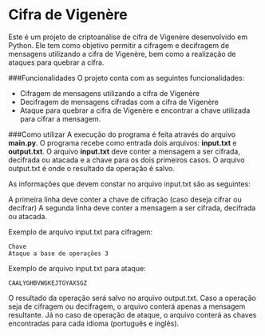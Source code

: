 # Cifra de Vigenère

Este é um projeto de criptoanálise de cifra de Vigenère desenvolvido em Python. Ele tem como objetivo permitir a cifragem e decifragem de mensagens utilizando a cifra de Vigenère, bem como a realização de ataques para quebrar a cifra.

###Funcionalidades
O projeto conta com as seguintes funcionalidades:

- Cifragem de mensagens utilizando a cifra de Vigenère
- Decifragem de mensagens cifradas com a cifra de Vigenère
- Ataque para quebrar a cifra de Vigenère e encontrar a chave utilizada para cifrar a mensagem.

###Como utilizar
A execução do programa é feita através do arquivo **main.py**. O programa recebe como entrada dois arquivos: **input.txt** e **output.txt**. O arquivo **input.txt** deve conter a mensagem a ser cifrada, decifrada ou atacada e a chave para os dois primeiros casos. O arquivo output.txt é onde o resultado da operação é salvo.

As informações que devem constar no arquivo input.txt são as seguintes:

A primeira linha deve conter a chave de cifração (caso deseja cifrar ou decifrar)
A segunda linha deve conter a mensagem a ser cifrada, decifrada ou atacada.

Exemplo de arquivo input.txt para cifragem:

```
Chave
Ataque a base de operações 3

```

Exemplo de arquivo input.txt para ataque:

```
CAALYGHBVWGKEJTGYAXSGZ

```

O resultado da operação será salvo no arquivo output.txt. Caso a operação seja de cifragem ou decifragem, o arquivo conterá apenas a mensagem resultante. Já no caso de operação de ataque, o arquivo conterá as chaves encontradas para cada idioma (português e inglês).
